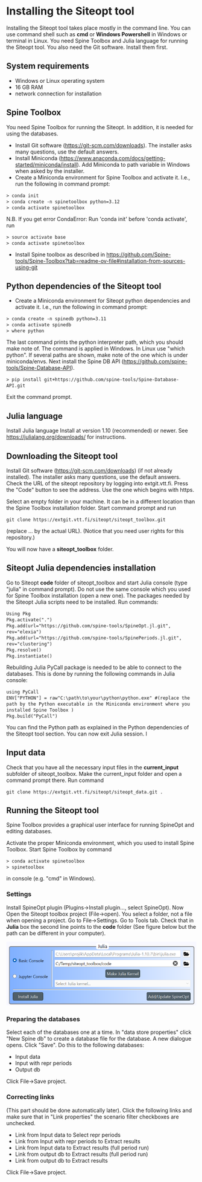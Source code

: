 # Installing the Siteopt tool

Installing the Siteopt tool takes place mostly in the command line. You can use command shell such as **cmd** or **Windows Powershell** in Windows or terminal in Linux. You need Spine Toolbox and Julia language for running the Siteopt tool. You also need the Git software. Install them first.

## System requirements

- Windows or Linux operating system
- 16 GB RAM
- network connection for installation

## Spine Toolbox
You need Spine Toolbox for running the Siteopt. In addition, it is needed for using the databases.

- Install Git software (https://git-scm.com/downloads). The installer asks many questions, use the default answers.
- Install Miniconda (https://www.anaconda.com/docs/getting-started/miniconda/install). Add Miniconda to path variable in Windows when asked by the installer.
- Create a Miniconda environment for Spine Toolbox and activate it. I.e., run the following in command prompt:


```
> conda init
> conda create -n spinetoolbox python=3.12
> conda activate spinetoolbox
```


N.B. If you get error CondaError: Run 'conda init' before 'conda activate', run 

```
> source activate base
> conda activate spinetoolbox
```

- Install Spine toolbox as described in https://github.com/Spine-tools/Spine-Toolbox?tab=readme-ov-file#installation-from-sources-using-git


## Python dependencies of the Siteopt tool

- Create a Miniconda environment for Siteopt python dependencies and activate it. I.e., run the following in command prompt:

```
> conda create -n spinedb python=3.11
> conda activate spinedb
> where python
```

The last command prints the python interpreter path, which you should make note of. The command is applied in Windows. In Linux use "which python". If several paths are shown, make note of the one which is under miniconda/envs. Next install the Spine DB API (https://github.com/spine-tools/Spine-Database-API).


```
> pip install git+https://github.com/spine-tools/Spine-Database-API.git
```

Exit the command prompt.


## Julia language

Install Julia language Install at version 1.10 (recommended) or newer. See https://julialang.org/downloads/ for instructions.


## Downloading the Siteopt tool

Install Git software (https://git-scm.com/downloads) (if not already installed). The installer asks many questions, use the default answers. Check the URL of the siteopt repository by logging into extgit.vtt.fi. Press the "Code" button to see the address. Use the one which begins with https. 

Select an empty folder in your machine. It can be in a different location than the Spine Toolbox installation folder. Start command prompt and run

```
git clone https://extgit.vtt.fi/siteopt/siteopt_toolbox.git
```

(replace ... by the actual URL). (Notice that you need user rights for this repository.)

You will now have a **siteopt_toolbox** folder.

## Siteopt Julia dependencies installation

Go to Siteopt **code** folder of siteopt_toolbox and start Julia console (type "julia" in command prompt). Do not use the same console which you used for Spine Toolbox installation (open a new one). The packages needed by the Siteopt Julia scripts need to be installed. Run commands:
  
```
Using Pkg
Pkg.activate(".")
Pkg.add(url="https://github.com/spine-tools/SpineOpt.jl.git", rev="elexia")
Pkg.add(url="https://github.com/spine-tools/SpinePeriods.jl.git", rev="clustering")
Pkg.resolve()
Pkg.instantiate()
```	
Rebuilding Julia PyCall package is needed to be able to connect to the databases. This is done by running the following commands in Julia console:

```
using PyCall
ENV["PYTHON"] = raw"C:\path\to\your\python\python.exe" #(replace the path by the Python executable in the Miniconda environment where you installed Spine Toolbox )
Pkg.build("PyCall")
```
You can find the Python path as explained in the Python dependencies of the Siteopt tool section. You can now exit Julia session.
l
## Input data

Check that you have all the necessary input files in the **current_input** subfolder of siteopt_toolbox. Make the current_input folder and open a command prompt there. Run command

```
git clone https://extgit.vtt.fi/siteopt/siteopt_data.git .
```

## Running the Siteopt tool

Spine Toolbox provides a graphical user interface for running SpineOpt and editing databases. 

Activate the proper Miniconda environment, which you used to install Spine Toolbox. Start Spine Toolbox by command

```
> conda activate spinetoolbox
> spinetoolbox
```

in console (e.g. "cmd" in Windows).

### Settings

Install SpineOpt plugin (Plugins->Install plugin…, select SpineOpt). 
Now Open the Siteopt toolbox project (File->open). You select a folder, not a file when opening a project.
Go to File->Settings. Go to Tools tab. Check that in **Julia** box the second line points to the **code** folder (See figure below but the path can be different in your computer).

![alt text](docs/juliasettings.png "Repository URL")


### Preparing the databases

Select each of the databases one at a time. In "data store properties" click "New Spine db" to create a database file for the database. A new dialogue opens. Click "Save". Do this to the following databases:

- Input data
- Input with repr periods
- Output db

Click File->Save project.

### Correcting links

(This part should be done automatically later). Click the following links and make sure that in "Link properties" the scenario filter checkboxes are unchecked.

- Link from Input data to Select repr periods
- Link from Input with repr periods to Extract results
- Link from Input data to Extract results (full period run)
- Link from output db to Extract results (full period run)
- Link from output db to Extract results

Click File->Save project.
